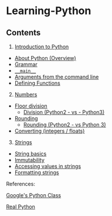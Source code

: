 # Learning-Python

## Contents
1) [Introduction to Python](https://github.com/edgarfinn/Learning-Python/blob/master/IntroductionToPython.md)
  - [About Python (Overview)](#)
  - [Grammar](#)
  - [`__main__`](#)
  - [Arguments from the command line](#)
  - [Defining Functions](#)

2) [Numbers](https://github.com/edgarfinn/Learning-Python/blob/master/Numbers.md)
  - [Floor division](https://github.com/edgarfinn/Learning-Python/blob/master/Numbers.md#floor-division)
    - [Division (Python2 - vs - Python3)](https://github.com/edgarfinn/Learning-Python/blob/master/Numbers.md#division-python-2-vs-python-3)
  - [Rounding](https://github.com/edgarfinn/Learning-Python/blob/master/Numbers.md#rounding-numbers)
    - [Rounding (Python2 - vs Python 3)](https://github.com/edgarfinn/Learning-Python/blob/master/Numbers.md#rounding-python-2-vs-python-3)
  - [Converting (integers / floats)](https://github.com/edgarfinn/Learning-Python/blob/master/Numbers.md#converting-numbers-eg-decimals--floats-to-integers-int)

3) [Strings](https://github.com/edgarfinn/Learning-Python/blob/master/Strings.md)
  - [String basics](https://github.com/edgarfinn/Learning-Python/blob/master/Strings.md#strings-at-a-glance)
  - [Immutability](https://github.com/edgarfinn/Learning-Python/blob/master/Strings.md#immutabiity)
  - [Accessing values in strings](https://github.com/edgarfinn/Learning-Python/blob/master/Strings.md#accessing-values-in-a-strings)
  - [Formatting strings](https://github.com/edgarfinn/Learning-Python/blob/master/Strings.md#formatting-strings)

References:

[Google's Python Class](https://developers.google.com/edu/python)

[Real Python](https://realpython.com/)
